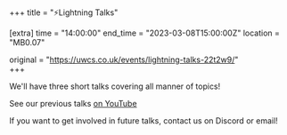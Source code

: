 +++
title = "⚡Lightning Talks"

[extra]
time = "14:00:00"
end_time = "2023-03-08T15:00:00Z"
location = "MB0.07"

original = "https://uwcs.co.uk/events/lightning-talks-22t2w9/"    
+++

We'll have three short talks covering all manner of topics!

See our previous talks [on YouTube](https://youtube.com/playlist?list=PLM7py5yAB4FxS3FzpBD4BA29M6Ue5qyVe)

If you want to get involved in future talks, contact us on Discord or email!
